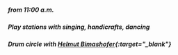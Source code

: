 ##### **from 11:00 a.m.**
##### Play stations with singing, handicrafts, dancing
##### Drum circle with [Helmut Bimashofer](http://gentlemoves.at/){:target="_blank"}